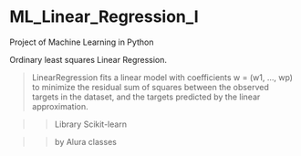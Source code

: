 # ML_Linear_Regression_I
Project of Machine Learning in Python

Ordinary least squares Linear Regression.

> LinearRegression fits a linear model with coefficients w = (w1, …, wp) to minimize the residual sum of squares between the observed targets in the dataset, and the targets predicted by the linear approximation.

>> Library Scikit-learn

>> by Alura classes
